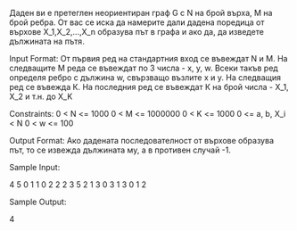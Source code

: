 Даден ви е претеглен неориентиран граф G с N на брой върха, М на брой ребра. От вас се иска да намерите дали дадена поредица от върхове X_1,X_2,...,X_n образува път в графа и ако да, да изведете дължината на пътя.

Input Format:
От първия ред на стандартния вход се въвеждат N и М. На следващите М реда се въвеждат по 3 числа - x, y, w. Всеки такъв ред определя ребро с дължина w, свързващо възлите x и y. На следващия ред се въвежда К. На последния ред се въвеждат К на брой числа - X_1, X_2 и т.н. до X_K

Constraints:
0 < N <= 1000
0 < M <= 1000000
0 < K <= 1000
0 <= a, b, X_i < N
0 < w <= 100

Output Format:
Ако дадената последователност от върхове образува път, то се извежда дължината му, а в противен случай -1.

Sample Input:

4 5
0 1 1
0 2 2 
2 3 5 
2 1 3
0 3 1
3
0 1 2

Sample Output:

4

